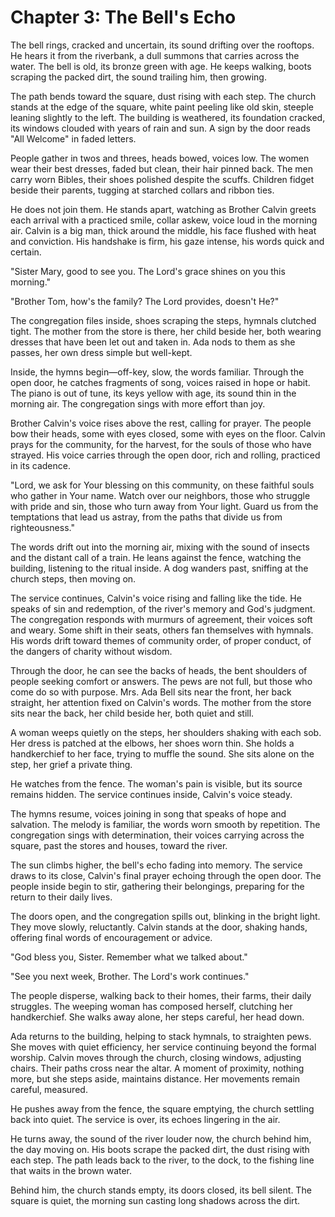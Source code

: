 # Chapter 3: The Bell's Echo

The bell rings, cracked and uncertain, its sound drifting over the rooftops. He hears it from the riverbank, a dull summons that carries across the water. The bell is old, its bronze green with age. He keeps walking, boots scraping the packed dirt, the sound trailing him, then growing.

The path bends toward the square, dust rising with each step. The church stands at the edge of the square, white paint peeling like old skin, steeple leaning slightly to the left. The building is weathered, its foundation cracked, its windows clouded with years of rain and sun. A sign by the door reads "All Welcome" in faded letters.

People gather in twos and threes, heads bowed, voices low. The women wear their best dresses, faded but clean, their hair pinned back. The men carry worn Bibles, their shoes polished despite the scuffs. Children fidget beside their parents, tugging at starched collars and ribbon ties.

He does not join them. He stands apart, watching as Brother Calvin greets each arrival with a practiced smile, collar askew, voice loud in the morning air. Calvin is a big man, thick around the middle, his face flushed with heat and conviction. His handshake is firm, his gaze intense, his words quick and certain.

"Sister Mary, good to see you. The Lord's grace shines on you this morning."

"Brother Tom, how's the family? The Lord provides, doesn't He?"

The congregation files inside, shoes scraping the steps, hymnals clutched tight. The mother from the store is there, her child beside her, both wearing dresses that have been let out and taken in. Ada nods to them as she passes, her own dress simple but well-kept.

Inside, the hymns begin—off-key, slow, the words familiar. Through the open door, he catches fragments of song, voices raised in hope or habit. The piano is out of tune, its keys yellow with age, its sound thin in the morning air. The congregation sings with more effort than joy.

Brother Calvin's voice rises above the rest, calling for prayer. The people bow their heads, some with eyes closed, some with eyes on the floor. Calvin prays for the community, for the harvest, for the souls of those who have strayed. His voice carries through the open door, rich and rolling, practiced in its cadence.

"Lord, we ask for Your blessing on this community, on these faithful souls who gather in Your name. Watch over our neighbors, those who struggle with pride and sin, those who turn away from Your light. Guard us from the temptations that lead us astray, from the paths that divide us from righteousness."

The words drift out into the morning air, mixing with the sound of insects and the distant call of a train. He leans against the fence, watching the building, listening to the ritual inside. A dog wanders past, sniffing at the church steps, then moving on.

The service continues, Calvin's voice rising and falling like the tide. He speaks of sin and redemption, of the river's memory and God's judgment. The congregation responds with murmurs of agreement, their voices soft and weary. Some shift in their seats, others fan themselves with hymnals. His words drift toward themes of community order, of proper conduct, of the dangers of charity without wisdom.

Through the door, he can see the backs of heads, the bent shoulders of people seeking comfort or answers. The pews are not full, but those who come do so with purpose. Mrs. Ada Bell sits near the front, her back straight, her attention fixed on Calvin's words. The mother from the store sits near the back, her child beside her, both quiet and still.

A woman weeps quietly on the steps, her shoulders shaking with each sob. Her dress is patched at the elbows, her shoes worn thin. She holds a handkerchief to her face, trying to muffle the sound. She sits alone on the step, her grief a private thing.

He watches from the fence. The woman's pain is visible, but its source remains hidden. The service continues inside, Calvin's voice steady.

The hymns resume, voices joining in song that speaks of hope and salvation. The melody is familiar, the words worn smooth by repetition. The congregation sings with determination, their voices carrying across the square, past the stores and houses, toward the river.

The sun climbs higher, the bell's echo fading into memory. The service draws to its close, Calvin's final prayer echoing through the open door. The people inside begin to stir, gathering their belongings, preparing for the return to their daily lives.

The doors open, and the congregation spills out, blinking in the bright light. They move slowly, reluctantly. Calvin stands at the door, shaking hands, offering final words of encouragement or advice.

"God bless you, Sister. Remember what we talked about."

"See you next week, Brother. The Lord's work continues."

The people disperse, walking back to their homes, their farms, their daily struggles. The weeping woman has composed herself, clutching her handkerchief. She walks away alone, her steps careful, her head down.

Ada returns to the building, helping to stack hymnals, to straighten pews. She moves with quiet efficiency, her service continuing beyond the formal worship. Calvin moves through the church, closing windows, adjusting chairs. Their paths cross near the altar. A moment of proximity, nothing more, but she steps aside, maintains distance. Her movements remain careful, measured.

He pushes away from the fence, the square emptying, the church settling back into quiet. The service is over, its echoes lingering in the air.

He turns away, the sound of the river louder now, the church behind him, the day moving on. His boots scrape the packed dirt, the dust rising with each step. The path leads back to the river, to the dock, to the fishing line that waits in the brown water.

Behind him, the church stands empty, its doors closed, its bell silent. The square is quiet, the morning sun casting long shadows across the dirt. 